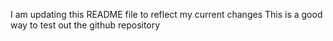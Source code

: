 I am updating this README file to reflect my current changes
This is a good way to test out the github repository
